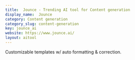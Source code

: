 ```yaml
---
title:  Jounce - Trending AI tool for Content generation
display_name:  Jounce
category: Content generation
category_slug: content-generation
key: jounce_ai
website: https://www.jounce.ai/
layout: aitool
---
```


Customizable templates w/ auto formatting & correction.
